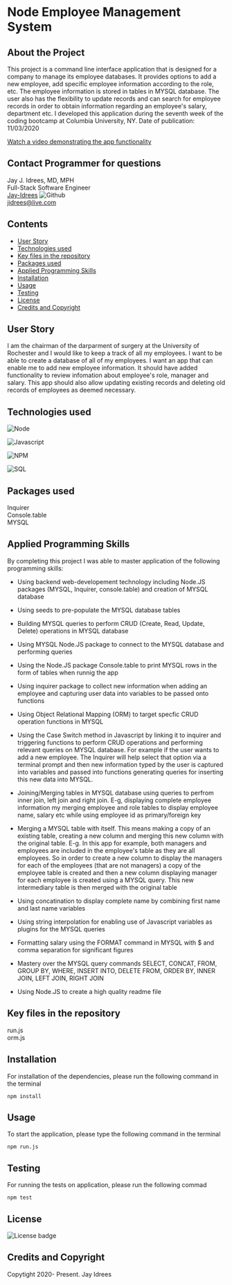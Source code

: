 # Node Employee Management System

## About the Project
This project is a command line interface application that is designed for a company to manage its employee databases. It provides options to add a new employee, add specific employee information according to the role, etc. The employee information is stored in tables in MYSQL database. The user also has the flexibility to update records and can search for employee records in order to obtain information regarding an employee's salary, department etc. I developed this application during the seventh week of the coding bootcamp at Columbia University, NY. Date of publication: 11/03/2020

[Watch a video demonstrating the app functionality](https://youtu.be/XO_6Aczd0DY)<br />

## Contact Programmer for questions

Jay J. Idrees, MD, MPH<br />
Full-Stack Software Engineer<br />
[Jay-Idrees](https://github.com/Jay-Idrees) ![Github](http://img.shields.io/badge/github-black?style=flat&logo=github)<br />
jidrees@live.com



## Contents

- [User Story](#user-story)
- [Technologies used](#technologies-used)
- [Key files in the repository](#key-files-in-the-repository)
- [Packages used](#packages-used)
- [Applied Programming Skills](#applied-programming-skills)
- [Installation](#installation)
- [Usage](#usage)
- [Testing](#testing)
- [License](#license)
- [Credits and Copyright](#credits-and-copyright)


## User Story

I am the chairman of  the darparment of surgery at the University of Rochester and I would like to keep a track of all my employees. I want to be able to create a database of all of my employees. I want an app that can enable me to add new employee information. It should have added functionality to review infomation about employee's role, manager and salary.  This app should also allow updating existing records and deleting old records of employees as deemed necessary.
 



## Technologies used

![Node](https://img.shields.io/badge/Node-green?style=for-the-badge&logo=Node.js)

![Javascript](https://img.shields.io/badge/JavaScript-black?style=for-the-badge&logo=JavaScript)

![NPM](http://img.shields.io/badge/npm-yellow?style=for-the-badge&logo=NPM)

![SQL](https://img.shields.io/badge/MYSQL-darkblue?style=for-the-badge&logo=sqlite)




## Packages used

Inquirer <br />
Console.table <br />
MYSQL 

## Applied Programming Skills

By completing this project I was able to master application of the following programming skills: 

- Using backend web-developement technology including Node.JS packages (MYSQL, Inquirer, console.table)  and creation of MYSQL database

- Using seeds to pre-populate the MYSQL database tables

- Building MYSQL queries to perform CRUD (Create, Read, Update, Delete) operations in MYSQL database

- Using MYSQL Node.JS package to connect to the MYSQL database and performing queries

- Using the Node.JS package Console.table to print MYSQL rows in the form of tables when runnig the app 

- Using inquirer package to collect new information when adding an employee and capturing user data into variables to be passed onto functions

- Using Object Relational Mapping (ORM) to target specfic CRUD operation functions in MYSQL

- Using the Case Switch method in Javascript by linking it to inquirer and triggering functions to perform CRUD operations and performing relevant queries on MYSQL database. For example if the user wants to add a new employee. The Inquirer will help select that option via a terminal prompt and then new information typed by the user is captured into variables and passed into functions generating queries for inserting this new data into MYSQL.

- Joining/Merging tables in MYSQL database using queries to perfrom inner join, left join and right join. E-g, displaying complete employee information my merging employee and role tables to display employee name, salary etc while using employee id as primary/foreign key

- Merging a MYSQL table with itself. This means making a copy of an existing table, creating a new column and merging this new column with the original table. E-g. In this app for example, both managers and employees are included in the employee's table as they are all employees. So in order to create a new column to display the managers for each of the employees (that are not managers) a copy of the employee table is created and then a new column displaying manager for each employee is created using a MYSQL query. This new intermediary table is then merged with the original table

- Using concatination to display complete name by combining first name and last name variables

- Using string interpolation for enabling use of Javascript variables as plugins for the MYSQL queries

- Formatting salary using the FORMAT command in MYSQL with $ and comma separation for significant figures

- Mastery over the MYSQL query commands SELECT, CONCAT, FROM, GROUP BY, WHERE, INSERT INTO, DELETE FROM, ORDER BY, INNER JOIN, LEFT JOIN, RIGHT JOIN

- Using Node.JS to create a high quality readme file



## Key files in the repository

run.js <br />
orm.js 


## Installation

For installation of the dependencies, please run the following command in the terminal

```
npm install
```

## Usage

To start the application, please type the following command in the terminal

```
npm run.js
```


## Testing

For running the tests on application, please run the following commad

```
npm test
```


## License 

![License badge](https://img.shields.io/badge/license-MIT-blue.svg)


## Credits and Copyright 
Copytight 2020- Present. Jay Idrees


